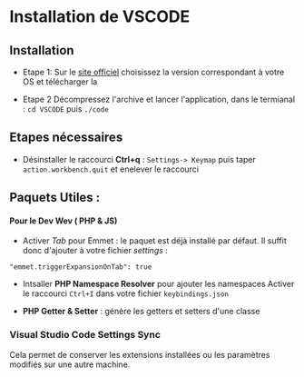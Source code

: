 # Installation de VSCODE

## Installation 

* Etape 1: 
Sur le [site officiel](https://code.visualstudio.com/download) choisissez la version correspondant à votre OS et télécharger la 

* Etape 2
Décompressez l'archive et lancer l'application, dans le termianal :  `cd VSCODE` puis `./code `


## Etapes nécessaires 
* Désinstaller le raccourci **Ctrl+q** : `Settings-> Keymap` puis taper `action.workbench.quit` et enelever le raccourci

## Paquets Utiles :

#### Pour le Dev Wev ( PHP & JS)
- Activer *Tab* pour Emmet : le paquet est déjà installé par défaut. 
Il suffit donc d'ajouter à votre fichier _settings_ : 
 ```
 "emmet.triggerExpansionOnTab": true
 ```

- Intsaller **PHP Namespace Resolver** pour ajouter les namespaces 
Activer le raccourci `Ctrl+I` dans votre fichier `keybindings.json`

- **PHP Getter & Setter** : génère les getters et setters d'une classe 

### Visual Studio Code Settings Sync 
Cela permet de conserver les extensions installées ou les paramètres modifiés sur une autre machine. 

